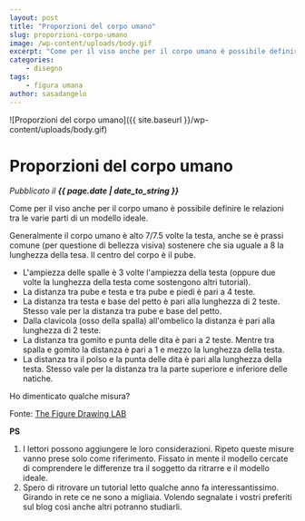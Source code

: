 ```yaml
---
layout: post
title: "Proporzioni del corpo umano"
slug: proporzioni-corpo-umano
image: /wp-content/uploads/body.gif
excerpt: "Come per il viso anche per il corpo umano è possibile definire le relazioni tra le varie parti di un modello ideale.  Generalmente il corpo umano è alto"
categories:
    - disegno
tags:
    - figura umana
author: sasadangelo
---
```


![Proporzioni del corpo umano]({{ site.baseurl }}/wp-content/uploads/body.gif)

# Proporzioni del corpo umano
_Pubblicato il **{{ page.date | date_to_string }}**_

Come per il viso anche per il corpo umano è possibile definire le relazioni tra le varie parti di un modello ideale. 

Generalmente il corpo umano è alto 7/7.5 volte la testa, anche se è prassi comune (per questione di bellezza visiva) sostenere che sia uguale a 8 la lunghezza della tesa. Il centro del corpo è il pube.

- L'ampiezza delle spalle è 3 volte l'ampiezza della testa (oppure due volte la lunghezza della testa come sostengono altri tutorial).
- La distanza tra pube e testa e tra pube e piedi è pari a 4 teste.
- La distanza tra testa e base del petto è pari alla lunghezza di 2 teste. Stesso vale per la distanza tra pube e base del petto.
- Dalla clavicola (osso della spalla) all'ombelico la distanza è pari alla lunghezza di 2 teste.
- La distanza tra gomito e punta delle dita è pari a 2 teste. Mentre tra spalla e gomito la distanza è pari a 1 e mezzo la lunghezza della testa.
- La distanza tra il polso e la punta delle dita è pari alla lunghezza della testa. Stesso vale per la distanza tra la parte superiore e inferiore delle natiche.

Ho dimenticato qualche misura?

Fonte: [The Figure Drawing LAB](http://drawinglab.evansville.edu/)

**PS**

1. I lettori possono aggiungere le loro considerazioni. Ripeto queste misure vanno prese solo come riferimento. Fissato in mente il modello cercate di comprendere le differenze tra il soggetto da ritrarre e il modello ideale.
2. Spero di ritrovare un tutorial letto qualche anno fa interessantissimo. Girando in rete ce ne sono a migliaia. Volendo segnalate i vostri preferiti sul blog così anche altri potranno studiarli.

